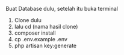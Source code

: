 Buat Database dulu, setelah itu buka terminal
<ol>
<li>Clone dulu</li>
<li>lalu cd (nama hasil clone)</li>
<li>composer install</li>
<li>cp .env.example .env</li>
<li>php artisan key:generate</li>

</ol>